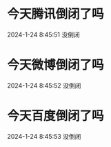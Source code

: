 # 今天腾讯倒闭了吗

2024-1-24 8:45:51 没倒闭

# 今天微博倒闭了吗

2024-1-24 8:45:52 没倒闭

# 今天百度倒闭了吗

2024-1-24 8:45:53 没倒闭

